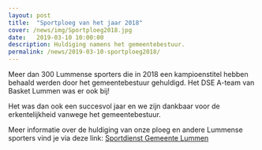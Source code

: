 ```yaml
---
layout: post
title:  "Sportploeg van het jaar 2018"
cover: /news/img/Sportploeg2018.jpg
date:   2019-03-10 10:00:00
description: Huldiging namens het gemeentebestuur.
permalink: /news/2019-03-10-sportploeg2018/
---
```


Meer dan 300 Lummense sporters die in 2018 een kampioenstitel hebben behaald werden door het gemeentebestuur gehuldigd. Het DSE A-team van Basket Lummen was er ook bij!

Het was dan ook een succesvol jaar en we zijn dankbaar voor de erkentelijkheid vanwege het gemeentebestuur.

Meer informatie over de huldiging van onze ploeg en andere Lummense sporters vind je via deze link: [Sportdienst Gemeente Lummen](https://www.lummen.be/node/1130?utm_source=flexmail&utm_medium=e-mail&utm_campaign=nieuwsbriefinwonersfebruari2019&utm_content=sportploegaangepastjpg)
